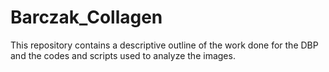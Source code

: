 # Barczak_Collagen

This repository contains a descriptive outline of the work done for the DBP and the codes and scripts used to analyze the images.
